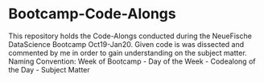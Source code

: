 # Bootcamp-Code-Alongs
This repository holds the Code-Alongs conducted during the NeueFische DataScience Bootcamp Oct19-Jan20. Given code is was dissected and commented by me in order to gain understanding on the subject matter.<br>
Naming Convention: Week of Bootcamp - Day of the Week - Codealong of the Day - Subject Matter
